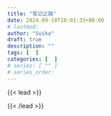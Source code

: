 ```yaml
---
title: "笔记之路"
date: 2024-09-10T10:01:33+08:00
# lastmod: 
author: "Suika"
draft: true
description: ""
tags: [  ]
categories: [  ]
# series: [ "" ]
# series_order: 
---
```


{{< lead >}}

{{< /lead >}}
